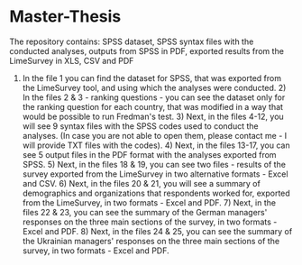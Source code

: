 # Master-Thesis
The repository contains: SPSS dataset, SPSS syntax files with the conducted analyses, outputs from SPSS in PDF, exported results from the LimeSurvey in XLS, CSV and PDF
1) In the file 1 you can find the dataset for SPSS, that was exported from the LimeSurvey tool, and using which the analyses were conducted. 2) In the files 2 & 3 - ranking questions - you can see the dataset only for the ranking question for each country, that was modified in a way that would be possible to run Fredman's test. 3) Next, in the files 4-12, you will see 9 syntax files with the SPSS codes used to conduct the analyses. (In case you are not able to open them, please contact me - I will provide TXT files with the codes). 4) Next, in the files 13-17, you can see 5 output files in the PDF format with the analyses exported from SPSS. 5) Next, in the files 18 & 19, you can see two files - results of the survey exported from the LimeSurvey in two alternative formats - Excel and CSV. 6) Next, in the files 20 & 21, you will see a summary of demographics and organizations that respondents worked for, exported from the LimeSurvey, in two formats - Excel and PDF. 7) Next, in the files 22 & 23, you can see the summary of the German managers' responses on the three main sections of the survey, in two formats - Excel and PDF. 8) Next, in the files 24 & 25, you can see the summary of the Ukrainian managers' responses on the three main sections of the survey, in two formats - Excel and PDF.
